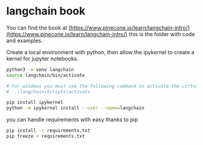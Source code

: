 # langchain book

You can find the book at [https://www.pinecone.io/learn/langchain-intro/](https://www.pinecone.io/learn/langchain-intro/) this is the folder with code and examples.

Create a local environment with python, then allow the ipykernel to create a kernel for jupyter notebooks.

```bash
python3 -m venv langchain
source langchain/bin/activate

# For windows you must use the following command to activate the virtual environment
#  .\langchain\Scripts\activate 

pip install ipykernel
python -m ipykernel install --user --name=langchain
```

you can handle requirements with easy thanks to pip

```bash
pip install -r requirements.txt
pip freeze > requirements.txt
```

